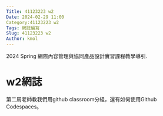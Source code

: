 ```yaml
---
Title: 41123223 w2
Date: 2024-02-29 11:00
Category:41123223 w2
Tags: 網誌編寫
Slug: 41123223 w2
Author: kmol
---
```


2024 Spring 網際內容管理與協同產品設計實習課程教學導引.

<!-- PELICAN_END_SUMMARY -->

# w2網誌
第二周老師教我們用github classroom分組，還有如何使用Github Codespaces。